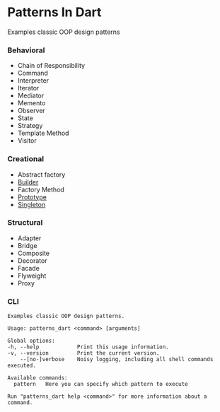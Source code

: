 Patterns In Dart
===================

Examples classic OOP design patterns

### Behavioral
* Chain of Responsibility
* Command
* Interpreter
* Iterator
* Mediator
* Memento
* Observer
* State
* Strategy
* Template Method
* Visitor

### Creational
* Abstract factory
* [Builder](https://github.com/keygenqt/skill-patterns-dart/tree/main/lib/src/patterns/creational/builder)
* Factory Method
* [Prototype](https://github.com/keygenqt/skill-patterns-dart/tree/main/lib/src/patterns/creational/prototype)
* [Singleton](https://github.com/keygenqt/skill-patterns-dart/tree/main/lib/src/patterns/creational/singleton)

### Structural
* Adapter
* Bridge
* Composite
* Decorator
* Facade
* Flyweight
* Proxy

### CLI

```shell
Examples classic OOP design patterns.

Usage: patterns_dart <command> [arguments]

Global options:
-h, --help            Print this usage information.
-v, --version         Print the current version.
    --[no-]verbose    Noisy logging, including all shell commands executed.

Available commands:
  pattern   Here you can specify which pattern to execute

Run "patterns_dart help <command>" for more information about a command.
```